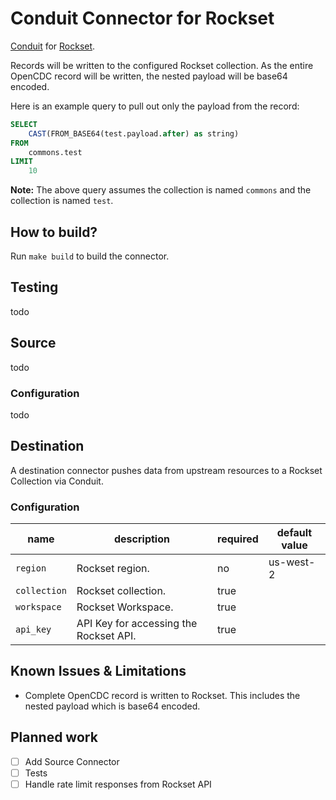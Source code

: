 # Conduit Connector for Rockset
[Conduit](https://conduit.io) for [Rockset](https://rockset.com).

Records will be written to the configured Rockset collection. As the entire OpenCDC record will be written, the nested
payload will be base64 encoded.

Here is an example query to pull out only the payload from the record:
```sql
SELECT
    CAST(FROM_BASE64(test.payload.after) as string)
FROM
    commons.test
LIMIT
    10
```
**Note:** The above query assumes the collection is named `commons` and the collection is named `test`.

## How to build?
Run `make build` to build the connector.

## Testing
todo

## Source
todo

### Configuration
todo

## Destination
A destination connector pushes data from upstream resources to a Rockset Collection via Conduit.

### Configuration

| name         | description                            | required | default value |
|--------------|----------------------------------------|----------|---------------|
| `region`     | Rockset region.                        | no       | us-west-2     |
| `collection` | Rockset collection.                    | true     |               |
| `workspace`  | Rockset Workspace.                     | true     |               |
| `api_key`    | API Key for accessing the Rockset API. | true     |               |

## Known Issues & Limitations
* Complete OpenCDC record is written to Rockset. This includes the nested payload which is base64 encoded.

## Planned work
- [ ] Add Source Connector
- [ ] Tests
- [ ] Handle rate limit responses from Rockset API
